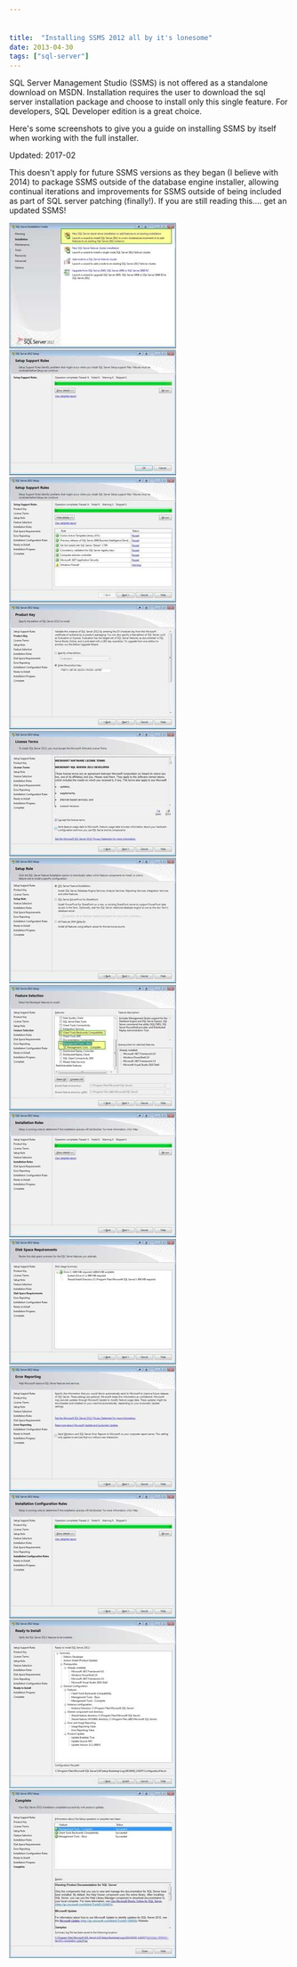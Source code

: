 ```yaml
---


title:  "Installing SSMS 2012 all by it's lonesome"
date: 2013-04-30
tags: ["sql-server"]
---
```


SQL Server Management Studio (SSMS) is not offered as a standalone download on MSDN. Installation requires the user to download the sql server installation package and choose to install only this single feature. For developers, SQL Developer edition is a great choice.

Here's some screenshots to give you a guide on installing SSMS by itself when working with the full installer.

<div class="premonition info">
<div class="fa fa-plus"></div>
<div class="content">
<p class="header">Updated: 2017-02</p>
This doesn't apply for future SSMS versions as they began (I believe with 2014) to package SSMS outside of the database engine installer, allowing continual iterations and improvements for SSMS outside of being included as part of SQL server patching (finally!). If you are still reading this.... get an updated SSMS!
</div></div>

![install_ssms2012_1](/assets/img/install_ssms2012_1_rqpqhb.jpg)
![install_ssms2012_2](/assets/img/install_ssms2012_2_lfdg7r.jpg)
![install_ssms2012_3](/assets/img/install_ssms2012_3_kgwicg.jpg)
![install_ssms2012_4](/assets/img/install_ssms2012_4_bzeogj.jpg)
![install_ssms2012_5](/assets/img/install_ssms2012_5_k4eerh.jpg)
![install_ssms2012_6](/assets/img/install_ssms2012_6_vh0g86.jpg)
![install_ssms2012_7](/assets/img/install_ssms2012_7_jopmb4.jpg)
![install_ssms2012_8](/assets/img/install_ssms2012_8_zik298.jpg)
![install_ssms2012_9](/assets/img/install_ssms2012_9_rwdycz.jpg)
![install_ssms2012_10](/assets/img/install_ssms2012_10_zjlgi4.jpg)
![install_ssms2012_11](/assets/img/install_ssms2012_11_o1rlzd.jpg)
![install_ssms2012_12](/assets/img/install_ssms2012_12_thktia.jpg)
![install_ssms2012_13](/assets/img/install_ssms2012_13_zdlukh.jpg)
